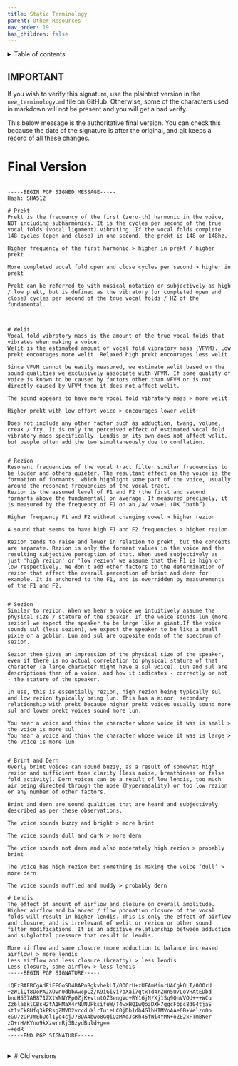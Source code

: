 ```yaml
---
title: Static Terminology
parent: Other Resources
nav_order: 19
has_children: false
---
```

<details closed markdown="block">
  <summary>
    Table of contents
  </summary>
{: .text-delta }
1. TOC
{:toc}
</details>


## IMPORTANT

If you wish to verify this signature, use the plaintext version in the `new_terminology.md` file on GitHub. Otherwise, some of the characters used in markdown will not be present and you will get a bad verify.


This below message is the authoritative final version. You can check this because the date of the signature is after the original, and git keeps a record of all these changes.

# Final Version
<pre>
<code style="white-space:pre-wrap;">
-----BEGIN PGP SIGNED MESSAGE-----
Hash: SHA512

# Prekt
Prekt is the frequency of the first (zero-th) harmonic in the voice, NOT including subharmonics. It is the cycles per second of the true vocal folds (vocal ligament) vibrating. If the vocal folds complete 148 cycles (open and close) in one second, the prekt is 148 or 148hz.

Higher frequency of the first harmonic > higher in prekt / higher prekt

More completed vocal fold open and close cycles per second > higher in prekt

Prekt can be referred to with musical notation or subjectively as high / low prekt, but is defined as the vibratory (or completed open and close) cycles per second of the true vocal folds / HZ of the fundamental.



# Welit
Vocal fold vibratory mass is the amount of the true vocal folds that vibrates when making a voice. 
Welit is the estimated amount of vocal fold vibratory mass (VFVM). Low prekt encourages more welit. Relaxed high prekt encourages less welit.

Since VFVM cannot be easily measured, we estimate welit based on the sound qualities we exclusively associate with VFVM. If some quality of voice is known to be caused by factors other than VFVM or is not directly caused by VFVM then it does not affect welit.

The sound appears to have more vocal fold vibratory mass > more welit.

Higher prekt with low effort voice > encourages lower welit

Does not include any other factor such as adduction, twang, volume, creak / fry. It is only the perceived effect of estimated vocal fold vibratory mass specifically. Lendis on its own does not affect welit, but people often add the two simultaneously due to conflation.


# Rezion
Resonant frequencies of the vocal tract filter similar frequencies to be louder and others quieter. The resultant effect on the voice is the formation of formants, which highlight some part of the voice, usually around the resonant frequencies of the vocal tract.   
Rezion is the assumed level of F1 and F2 (the first and second formants above the fundamental) on average. If measured precisely, it is measured by the frequency of F1 on an /a/ vowel (UK “bath”).

Higher frequency F1 and F2 without changing vowel > higher rezion

A sound that seems to have high F1 and F2 frequencies > higher rezion

Rezion tends to raise and lower in relation to prekt, but the concepts are separate. Rezion is only the formant values in the voice and the resulting subjective perception of that. When used subjectively as just 'high rezion' or 'low rezion' we assume that the F1 is high or low respectively. We don't add other factors to the determination of rezion that affect the overall perception of brint and dern for example. It is anchored to the F1, and is overridden by measurements of the F1 and F2.


# Sezion
Similar to rezion. When we hear a voice we intuitively assume the physical size / stature of the speaker. If the voice sounds lun (more sezion) we expect the speaker to be large like a giant.If the voice sounds sul (less sezion), we expect the speaker to be like a small pixie or a goblin. Lun and sul are opposite ends of the spectrum of sezion.

Sezion then gives an impression of the physical size of the speaker, even if there is no actual correlation to physical stature of that character (a large character might have a sul voice). Lun and sul are descriptions then of a voice, and how it indicates - correctly or not - the stature of the speaker. 

In use, this is essentially rezion, high rezion being typically sul and low rezion typically being lun. This has a minor, secondary relationship with prekt because higher prekt voices usually sound more sul and lower prekt voices sound more lun.

You hear a voice and think the character whose voice it was is small > the voice is more sul
You hear a voice and think the character whose voice it was is large > the voice is more lun


# Brint and Dern
Overly brint voices can sound buzzy, as a result of somewhat high rezion and sufficient tone clarity (less noise, breathiness or false fold activity). Dern voices can be a result of low lendis, too much air being directed through the nose (hypernasality) or too low rezion or any number of other factors. 

Brint and dern are sound qualities that are heard and subjectively described as per these observations.

The voice sounds buzzy and bright > more brint

The voice sounds dull and dark > more dern

The voice sounds not dern and also moderately high rezion > probably brint

The voice has high rezion but something is making the voice ‘dull’ > more dern

The voice sounds muffled and muddy > probably dern

# Lendis
The effect of amount of airflow and closure on overall amplitude. Higher airflow and balanced / flow phonation closure of the vocal folds will result in higher lendis. This is only the effect of airflow and closure, and is irrelevant of welit or rezion or other sound filter modifications. It is an additive relationship between adduction and subglottal pressure that result in lendis. 

More airflow and same closure (more adduction to balance increased airflow) > more lendis
Less airflow and less closure (breathy) > less lendis
Less closure, same airflow > less lendis
-----BEGIN PGP SIGNATURE-----

iQEzBAEBCgAdFiEEGoSD4BAPnBgkvhekLT/0OOrU+zUFAmMinrUACgkQLT/0OOrU
+zW1iQf8DoPAJXOvn0dbbAwcpCz/K9iGivi7oXai7qtxTd4rZWn5U7LoVHAtEDbd
bncH537AB871ZXtWNNYFp0ZjK+vtntQZ3engVq+RY16jN/Xj1Sq9QnVVOU+++WCu
Zz6la6klCBsH2tA1HMaX4rNUNUPksifuW/T4wxHQIwQozDXH7ggcFbpc8d04tjaS
st1vCk8Ufq3kPRsgZMVD2vccduXlrTuieLC0jDb1db4GlbHIMVoAAe0B+Velzo0o
eGU7zOPJmEbUol1yo4cjJ78DA4bwo8GQiQzMAdJsKh45fWi4YMN+oZE2xFTmBNer
zO+rH/KYno9kXzwrrRj3BzydBuld+g==
=+edR
-----END PGP SIGNATURE-----
</code>
</pre>

<details closed markdown="block"><summary markdown="block">
# Old versions
</summary>
Previous signed message (this is only authoritative until the same PGP key signs the next draft):

-----BEGIN PGP SIGNED MESSAGE-----
Hash: SHA512


The following is a draft of definitions for new invented terminology. The same PGP key will make one more signature but no more. Please take note of the expiry of the key. This should be Dec 31 2022.

The goal of this document is to provide a static, unchangeable base for terminology which does not have significant connotations with human language and cannot be misunderstood or have its definitions muddied.

Goals of this project
- - to provide a timeless and absolute definition for voice terminology as a base
- - to remove connotations from voice terminology by not using existing words
- - to prevent meaning from being changed and misinterpreted
- - to as a result of being exact and immutable, prevent disagreements about the meaning of words

These are to be prefixed with euxwD5nvsu or linked to this page if needed to be specific.


# prekt
Prekt is the frequency in HZ of the fundamental frequency of the voice. This is the frequency of the first (zeroth) harmonic in the voice, NOT including subharmonics. It is the cycles per second of the vocal folds vibrating. If the vocal folds complete 148 cycles (open and close) in one second, the prekt is 148 or 148hz.

Higher frequency of the first harmonic > higher in prekt / higher prekt

Prekt can be referred to with musical notation, but its meaning is based on vibratory cycles per second of the vocal folds / HZ of the fundamental.


# vwit
The estimated amount of vocal fold vibratory mass (VFVM) expressed in subjective auditory manner. This is currently theorized to be caused primarily by the activation of the thyroarytenoid muscles. That is, more thyroarytenoid muscle activation > more vwit. Low prekt encourages more vwit. Relaxed high prekt encourages less vwit.

Since VFVM cannot be easily measured, we estimate vwit based on the sound qualities we exclusively associate with VFVM. If some quality of voice is caused by factors other than VFVM or is not directly caused by VFVM then it does not affect vwit.

More vocal fold vibratory mass > the sound appears to have more vwit.

Higher prekt with low effort voice > lower vwit

Lower prekt with moderate or low effort voice > probably higher vwit

Does not include any other factor such as adduction, twang, volume. It is only the perceived effect of vocal fold vibratory mass specifically. Lendis on its own does not affect vwit, but people often add the two simultaneously.


# rezion
Level of F1 and F2 (the first and second formants above the fundamental) on average as read from the middle of the formant highlight. If measured precisely, measured by the frequency of F1 on /a/.

Higher frequency F1 without changing vowel > higher rezion

A sound that seems to have a high F1 frequency > higher rezion

Rezion tends to raise and lower in relation to prekt, but the concepts are separate. Rezion is only the formant values in the voice and the resulting subjective perception of that. When used subjectively as just 'high rezion' or 'low rezion' we assume that the F1 is high or low respectively. We don't add other factors to the determination of rezion that affect the overall perception of brint and dern for example. It is anchored to the F1, and is overridden by measurements of the F1 and F2.


# sezion
Similar to rezion. When we hear a voice we intuitively associate it with the physical size / stature of the speaker. If the speaker is a giant, the voice will sound lun. If the speaker is a small pixie or a goblin, the voice will sound sul. Lun and sul are ends of the spectrum of sezion.

Sezion then gives an impression of the physical size of the speaker, even if there is no actual correlation to physical stature (a large character might have a sul voice). Lun and sul are descriptions then of a voice, and how it indicates - correctly or not - the size of the speaker.

In use, this is essentially rezion, high rezion being typically sul and low rezion typically being lun. This has a small, secondary relationship with prekt, because higher prekt voices sound more sul and lower prekt voices sound lun.

Higher rezion and / or higher prekt > more sul
Lower rezion and / or lower prekt > more lun


# brint and dern
Subjective amount of high frequency harmonic information. This does not include noise or false fold caused sounds. It has an additive relationship with rezion because rezion acts on those higher frequencies, and if those harmonics are strong then the effect of rezion will be more significant.

Harmonic information is that which can be expressed as multiples of the prekt of the voice. These appear as lines on a spectrogram, an equal frequency apart from each other and multiples of the fundamental frequency.

More harmonic information in the higher frequencies > more brint
Less harmonic information in the higher frequencies > more dern


# lendis
The effect of amount of airflow and closure on overall amplitude. Higher airflow and balanced / flow phonation closure of the vocal folds will result in higher lendis. This is only the effect of airflow and closure, and is irrelevant of vwit or rezion or other sound filter modifications. It is an additive relationship between adduction and subglottal pressure that result in lendis. However, higher closure (adduction) than flow phonation / normal speech levels will not increase lendis. This would be considered prefol.

More airflow and same closure (more adduction to balance increased airflow) > more lendis
Less airflow and less closure (breathy) > less lendis
Less closure, same airflow > less lendis


# prefol
A state of phonation where there is very high adduction and only the necessary subglottal pressure to produce voice, but low air *flow*. Anything with significantly more closure than flow phonation / normal speech levels without additional air flow is considered prefol. This can be creaky or squeezed and buzzy.
-----BEGIN PGP SIGNATURE-----

iQEzBAEBCgAdFiEEGoSD4BAPnBgkvhekLT/0OOrU+zUFAmL4nfsACgkQLT/0OOrU
+zWQXwf9HNhG62uZFUCI3+BkEN/Y8zdsAqaLzQhXZ5G5eS4Qs+QIPXt7WS9+SIKn
kUeOb2CfC84w/G+2qbFN4EQMbxqv94RsladWKEG5huc8T2+RrzC4BiDNUlRhoENc
bVY7ogR6toX9m7vo/XPM8/ChxagaF3NpdNigeOohWh7mC/WVpjAZFomAfVYJFwV7
c9pxfi4VxW1jH5MGO/F1hlxsfqRe9JwjzoDcLZn8ngtvbiQkd4zxmwxm844hVRx6
a92QKhiANqE3gxAqxVPCnyO+IIQissKSKrTMLEW7aAcCKycBsofZL8Yhdq3P0Pwl
xlPNoS3XaXtuQucmD6qIvIt2ziCUMw==
=BOEa
-----END PGP SIGNATURE-----

</details>



